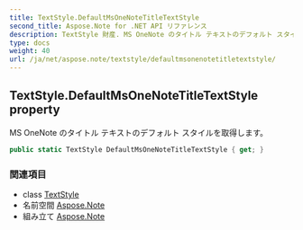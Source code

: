 ```yaml
---
title: TextStyle.DefaultMsOneNoteTitleTextStyle
second_title: Aspose.Note for .NET API リファレンス
description: TextStyle 財産. MS OneNote のタイトル テキストのデフォルト スタイルを取得します
type: docs
weight: 40
url: /ja/net/aspose.note/textstyle/defaultmsonenotetitletextstyle/
---
```

## TextStyle.DefaultMsOneNoteTitleTextStyle property

MS OneNote のタイトル テキストのデフォルト スタイルを取得します。

```csharp
public static TextStyle DefaultMsOneNoteTitleTextStyle { get; }
```

### 関連項目

* class [TextStyle](../)
* 名前空間 [Aspose.Note](../../textstyle/)
* 組み立て [Aspose.Note](../../../)


